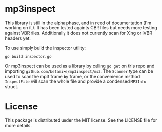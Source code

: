 # mp3inspect

This library is still in the alpha phase, and in need of documentation (I'm working on it!). It has been tested againts CBR files but needs more testing against VBR files.  Additionally it does not currently scan for Xing or iVBR headers yet.

To use simply build the inspector utility:

    go build inspector.go

Or mp3inspect can be used as a library by calling `go get` on this repo and importing `github.com/betamike/mp3inspect/mp3`. The `Scanner` type can be used to scan the mp3 frame by frame, or the convenience method `InspectFile` will scan the whole file and provide a condensed `MP3Info` struct.

# License

This package is distributed under the MIT license.  See the LICENSE file for more details.
